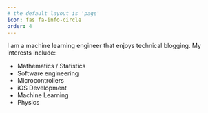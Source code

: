 ```yaml
---
# the default layout is 'page'
icon: fas fa-info-circle
order: 4
---
```


I am a machine learning engineer that enjoys technical blogging. My interests include:
- Mathematics / Statistics
- Software engineering
- Microcontrollers
- iOS Development
- Machine Learning
- Physics